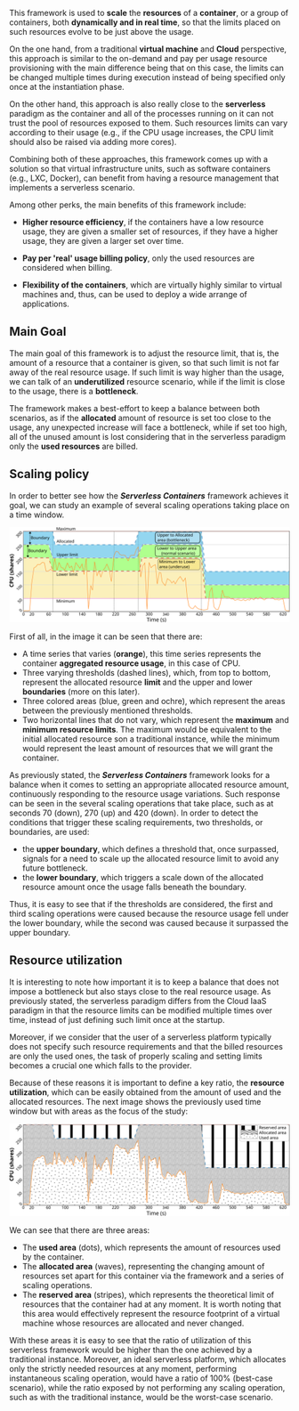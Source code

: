 This framework is used to **scale** the **resources** of a **container**, 
or a group of containers, both **dynamically and in real time**, so that 
the limits placed on such resources evolve to be just above the usage. 

On the one hand, from a traditional **virtual machine** and **Cloud** 
perspective, this approach is similar to the on-demand and pay 
per usage resource provisioning with the main difference being that on 
this case, the limits can be changed multiple times during execution 
instead of being specified only once at the instantiation phase.

On the other hand, this approach is also really close to the **serverless** 
paradigm as the container and all of the processes running on it can not 
trust the pool of resources exposed to them. Such resources limits can 
vary according to their usage (e.g., if the CPU usage increases, 
the CPU limit should also be raised via adding more cores).

Combining both of these approaches, this framework comes up with a 
solution so that virtual infrastructure units, such as software 
containers (e.g., LXC, Docker), can benefit from having a resource 
management that implements a serverless scenario. 

Among other perks, the main benefits of this framework include:

* **Higher resource efficiency**, if the containers have a low resource usage, 
they are given a smaller set of resources, if they have a higher usage, 
 they are given a larger set over time.

* **Pay per 'real' usage billing policy**, only the used resources are 
considered when billing.

* **Flexibility of the containers**, which are virtually highly similar 
to virtual machines and, thus, can be used to deploy a wide arrange of 
applications.

## Main Goal

The main goal of this framework is to adjust the resource limit, that 
is, the amount of a resource that a container is given, so that such 
limit is not far away of the real resource usage. If such limit is way 
higher than the usage, we can talk of an **underutilized** resource 
scenario, while if the limit is close to the usage, there is a 
**bottleneck**.

The framework makes a best-effort to keep a balance between both 
scenarios, as if the **allocated** amount of resource is set too close 
to the usage, any unexpected increase will face a bottleneck, while if 
set too high, all of the unused amount is lost considering that in the 
serverless paradigm only the **used resources** are billed.


## Scaling policy

In order to better see how the **_Serverless Containers_** framework 
achieves it goal, we can study an example of several scaling operations 
taking place on a time window.

![Time series](img/use_case/timeseries.svg)

First of all, in the image it can be seen that there are:

* A time series that varies (**orange**), this time series represents the 
container **aggregated resource usage**, in this case of CPU.
* Three varying thresholds (dashed lines), which, from top to bottom, 
represent the allocated resource **limit** and the upper and lower 
**boundaries** (more on this later).
* Three colored areas (blue, green and ochre), which represent the areas
between the previously mentioned thresholds.
* Two horizontal lines that do not vary, which represent the **maximum** 
and **minimum resource limits**. The maximum would be equivalent to the 
initial allocated resource son a traditional instance, while the minimum 
would represent the least amount of resources that we will grant the 
container.

As previously stated, the **_Serverless Containers_** framework looks 
for a balance when it comes to setting an appropriate allocated resource 
amount, continuously responding to the resource usage variations. 
Such response can be seen in the several scaling operations that take 
place, such as at seconds 70 (down), 270 (up) and 420 (down). 
In order to detect the conditions that trigger these scaling 
requirements, two thresholds, or boundaries, are used:

* the **upper boundary**, which defines a threshold that, once surpassed, 
signals for a need to scale up the allocated resource limit to avoid any 
future bottleneck.
* the **lower boundary**, which triggers a scale down of the allocated 
resource amount once the usage falls beneath the boundary.

Thus, it is easy to see that if the thresholds are considered, the 
first and third scaling operations were caused because the resource 
usage fell under the lower boundary, while the second was caused because 
it surpassed the upper boundary.
 
## Resource utilization

It is interesting to note how important it is to keep a balance that 
does not impose a bottleneck but also stays close to the real resource 
usage. As previously stated, the serverless paradigm differs from the 
Cloud IaaS paradigm in that the resource limits can be modified 
multiple times over time, instead of just defining such limit once at 
the startup. 

Moreover, if we consider that the user of a serverless platform 
typically does not specify such resource requirements and that
the billed resources are only the used ones, the task of properly 
scaling and setting limits becomes a crucial one which falls to 
the provider.

Because of these reasons it is important to define a key ratio, the 
**resource utilization**, which can be easily obtained from the amount of 
used and the allocated resources. The next image shows the previously 
used time window but with areas as the focus of the study:

![Areas](img/use_case/integrals.svg)

We can see that there are three areas:

* The **used area** (dots), which represents the amount of resources 
used by the container.
* The **allocated area** (waves), representing the changing amount of 
resources set apart for this container via the framework and a series 
of scaling operations.
* The **reserved area** (stripes), which represents the theoretical 
limit of resources that the container had at any moment. It is worth 
noting that this area would effectively represent the resource 
footprint of a virtual machine whose resources are allocated and never 
changed.

With these areas it is easy to see that the ratio of utilization of 
this serverless framework would be higher than the one achieved by a 
traditional instance. Moreover, an ideal serverless platform, 
which allocates only the strictly needed resources at any moment, 
performing instantaneous scaling operation, would have a ratio of 100% 
(best-case scenario), while the ratio exposed by not performing any 
scaling operation, such as with the traditional instance, would be 
the worst-case scenario.


<!--## Configuration-->

<!--It is worth to be mentioned that the framework is highly configurable, -->
<!--including but not limited to:-->

<!--* the time it takes before a scaling operation is triggered -->
<!--* the amount of resource that is increased in scaling up operations-->
<!--* how wide are the ranges between boundaries-->

<!--Some configuration parameters play a key role in how the framework behaves, -->
<!--nonetheless it would be tiresome for the reader to include all of the -->
<!--details on this webpage, even more considering that they have been -->
<!--extensively referenced and described on the full-length -->
<!--[paper](https://www.sciencedirect.com/science/article/pii/S0167739X19310015) -->
<!--([preprint](http://bdwatchdog.dec.udc.es/articles/serverless_containers.pdf) -->
<!--also publicly available).-->
